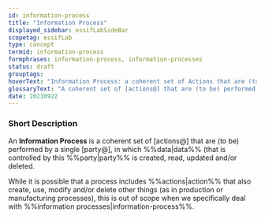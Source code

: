 ```yaml
---
id: information-process
title: "Information Process"
displayed_sidebar: essifLabSideBar
scopetag: essifLab
type: concept
termid: information-process
formphrases: information-process, information-processes
status: draft
grouptags:
hoverText: "Information Process: a coherent set of Actions that are (to be) performed by a single Party, in which data (that is controlled by this Party) is created, read, updated and/or deleted."
glossaryText: "A coherent set of [actions@] that are (to be) performed by a single [party@], in which %%data^data%% (that is controlled by this %%party^party%% is created, read, updated and/or deleted."
date: 20210922
---
```


### Short Description
An **Information Process** is a coherent set of [actions@] that are (to be) performed by a single [party@], in which %%data|data%% (that is controlled by this %%party|party%% is created, read, updated and/or deleted.

While it is possible that a process includes %%actions|action%% that also create, use, modify and/or delete other things (as in production or manufacturing processes), this is out of scope when we specifically deal with %%information processes|information-process%%.
